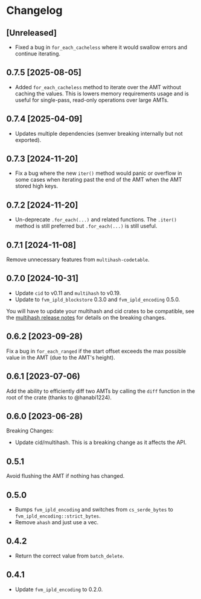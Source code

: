 # Changelog

## [Unreleased]

- Fixed a bug in `for_each_cacheless` where it would swallow errors and continue iterating.

## 0.7.5 [2025-08-05]

- Added `for_each_cacheless` method to iterate over the AMT without caching the values. This is lowers memory requirements usage and is useful for single-pass, read-only operations over large AMTs.

## 0.7.4 [2025-04-09]

- Updates multiple dependencies (semver breaking internally but not exported).

## 0.7.3 [2024-11-20]

- Fix a bug where the new `iter()` method would panic or overflow in some cases when iterating past the end of the AMT when the AMT stored high keys.

## 0.7.2 [2024-11-20]

- Un-deprecate `.for_each(...)` and related functions. The `.iter()` method is still preferred but `.for_each(...)` is still useful.

## 0.7.1 [2024-11-08]

Remove unnecessary features from `multihash-codetable`.

## 0.7.0 [2024-10-31]

- Update `cid` to v0.11 and `multihash` to v0.19.
- Update to `fvm_ipld_blockstore` 0.3.0 and `fvm_ipld_encoding` 0.5.0.

You will have to update your multihash and cid crates to be compatible, see the [multihash release notes](https://github.com/multiformats/rust-multihash/blob/master/CHANGELOG.md#-2023-06-06) for details on the breaking changes.

## 0.6.2 [2023-09-28)

Fix a bug in `for_each_ranged` if the start offset exceeds the max possible value in the AMT (due to the AMT's height).

## 0.6.1 [2023-07-06)

Add the ability to efficiently diff two AMTs by calling the `diff` function in the root of the crate (thanks to @hanabi1224).

## 0.6.0 [2023-06-28)

Breaking Changes:

- Update cid/multihash. This is a breaking change as it affects the API.

## 0.5.1

Avoid flushing the AMT if nothing has changed.

## 0.5.0

- Bumps `fvm_ipld_encoding` and switches from `cs_serde_bytes` to `fvm_ipld_encoding::strict_bytes`.
- Remove `ahash` and just use a vec.

## 0.4.2

- Return the correct value from `batch_delete`.

## 0.4.1

- Update `fvm_ipld_encoding` to 0.2.0.
